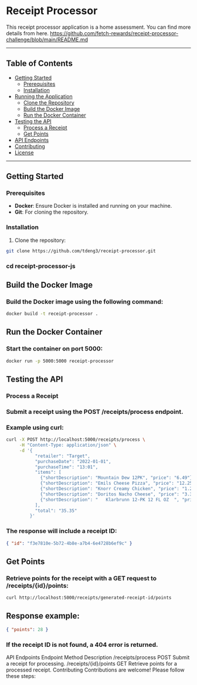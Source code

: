 # Receipt Processor

This receipt processor application is a home assessment.
You can find more details from here.
https://github.com/fetch-rewards/receipt-processor-challenge/blob/main/README.md

---

## Table of Contents

- [Getting Started](#getting-started)
  - [Prerequisites](#prerequisites)
  - [Installation](#installation)
- [Running the Application](#running-the-application)
  - [Clone the Repository](#clone-the-repository)
  - [Build the Docker Image](#build-the-docker-image)
  - [Run the Docker Container](#run-the-docker-container)
- [Testing the API](#testing-the-api)
  - [Process a Receipt](#process-a-receipt)
  - [Get Points](#get-points)
- [API Endpoints](#api-endpoints)
- [Contributing](#contributing)
- [License](#license)

---

## Getting Started

### Prerequisites

- **Docker**: Ensure Docker is installed and running on your machine.
- **Git**: For cloning the repository.

### Installation

1. Clone the repository:

```bash
git clone https://github.com/tdeng3/receipt-processor.git
```

### cd receipt-processor-js

## Build the Docker Image

### Build the Docker image using the following command:

```bash
docker build -t receipt-processor .
```

## Run the Docker Container

### Start the container on port 5000:

```bash
docker run -p 5000:5000 receipt-processor
```

## Testing the API

### Process a Receipt

### Submit a receipt using the POST /receipts/process endpoint.

### Example using curl:

```bash
curl -X POST http://localhost:5000/receipts/process \
     -H "Content-Type: application/json" \
     -d '{
           "retailer": "Target",
           "purchaseDate": "2022-01-01",
           "purchaseTime": "13:01",
           "items": [
             {"shortDescription": "Mountain Dew 12PK", "price": "6.49"},
             {"shortDescription": "Emils Cheese Pizza", "price": "12.25"},
             {"shortDescription": "Knorr Creamy Chicken", "price": "1.26"},
             {"shortDescription": "Doritos Nacho Cheese", "price": "3.35"},
             {"shortDescription": "   Klarbrunn 12-PK 12 FL OZ  ", "price": "12.00"}
           ],
           "total": "35.35"
         }'
```

### The response will include a receipt ID:

```json
{ "id": "f3e7810e-5b72-4b8e-a7b4-6e4728b6ef9c" }
```

## Get Points

### Retrieve points for the receipt with a GET request to /receipts/{id}/points:

```bash
curl http://localhost:5000/receipts/generated-receipt-id/points
```

## Response example:

```json
{ "points": 28 }
```

### If the receipt ID is not found, a 404 error is returned.

API Endpoints
Endpoint Method Description
/receipts/process POST Submit a receipt for processing.
/receipts/{id}/points GET Retrieve points for a processed receipt.
Contributing
Contributions are welcome! Please follow these steps:
